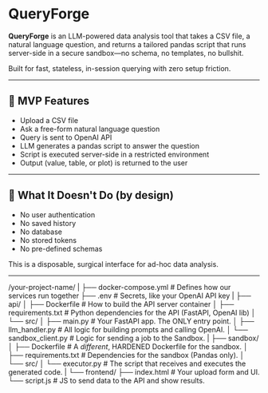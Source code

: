 # QueryForge

**QueryForge** is an LLM-powered data analysis tool that takes a CSV file, a natural language question, and returns a tailored pandas script that runs server-side in a secure sandbox—no schema, no templates, no bullshit.

Built for fast, stateless, in-session querying with zero setup friction.

---

## 🔧 MVP Features

- Upload a CSV file
- Ask a free-form natural language question
- Query is sent to OpenAI API
- LLM generates a pandas script to answer the question
- Script is executed server-side in a restricted environment
- Output (value, table, or plot) is returned to the user

---

## 🚫 What It Doesn't Do (by design)

- No user authentication
- No saved history
- No database
- No stored tokens
- No pre-defined schemas

This is a disposable, surgical interface for ad-hoc data analysis.

---

/your-project-name/
|
├── docker-compose.yml         # Defines how our services run together
├── .env                       # Secrets, like your OpenAI API key
|
├── api/
│   ├── Dockerfile             # How to build the API server container
│   ├── requirements.txt       # Python dependencies for the API (FastAPI, OpenAI lib)
│   └── src/
│       ├── main.py            # Your FastAPI app. The ONLY entry point.
│       ├── llm_handler.py     # All logic for building prompts and calling OpenAI.
│       └── sandbox_client.py  # Logic for sending a job to the Sandbox.
|
├── sandbox/
│   ├── Dockerfile             # A *different*, HARDENED Dockerfile for the sandbox.
│   ├── requirements.txt       # Dependencies for the sandbox (Pandas only).
│   └── src/
│       └── executor.py        # The script that receives and executes the generated code.
|
└── frontend/
    ├── index.html             # Your upload form and UI.
    └── script.js              # JS to send data to the API and show results.